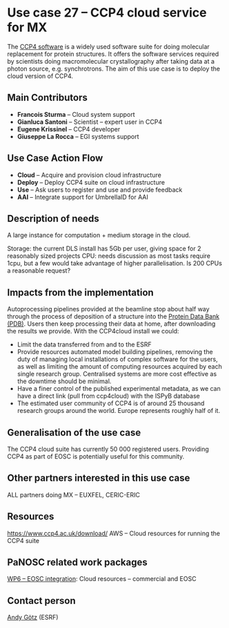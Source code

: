 Use case 27 – CCP4 cloud service for MX
=========================================================
The [CCP4 software](https://www.ccp4.ac.uk/) is a widely used software suite for doing molecular replacement for protein structures. It offers the software services required by scientists doing macromolecular crystallography after taking data at a photon source, e.g. synchrotrons. The aim of this use case is to deploy the cloud version of CCP4.

Main Contributors
------
* **Francois Sturma** – Cloud system support
* **Gianluca Santoni** – Scientist – expert user in CCP4
* **Eugene Krissinel** – CCP4 developer
* **Giuseppe La Rocca** – EGI systems support

Use Case Action Flow
------
* **Cloud** – Acquire and provision cloud infrastructure
* **Deploy** – Deploy CCP4 suite on cloud infrastructure
* **Use** – Ask users to register and use and provide feedback
* **AAI** – Integrate support for UmbrellaID for AAI

Description of needs
------
A large instance for computation + medium storage in the cloud.

Storage: the current DLS install has 5Gb per user, giving space for 2 reasonably sized projects CPU: needs discussion as most tasks require 1cpu, but a few would take advantage of higher parallelisation. Is 200 CPUs a reasonable request?

Impacts from the implementation
------
Autoprocessing pipelines provided at the beamline stop about half way through the process of deposition of a structure into the [Protein Data Bank (PDB)](https://www.rcsb.org/). Users then keep processing their data at home, after downloading the results we provide. With the CCP4cloud install we could:

* Limit the data transferred from and to the ESRF
* Provide resources automated model building pipelines, removing the duty of managing local installations of complex software for the users, as well as limiting the amount of computing resources acquired by each single research group. Centralised systems are more cost effective as the downtime should be minimal.
* Have a finer control of the published experimental metadata, as we can have a direct link (pull from ccp4cloud) with the ISPyB database
* The estimated user community of CCP4 is of around 25 thousand research groups around the world. Europe represents roughly half of it.

Generalisation of the use case
------
The CCP4 cloud suite has currently 50 000 registered users. Providing CCP4 as part of EOSC is potentially useful for this community.

Other partners interested in this use case
------
ALL partners doing MX – EUXFEL, CERIC-ERIC

Resources
------
https://www.ccp4.ac.uk/download/
AWS – Cloud resources for running the CCP4 suite

PaNOSC related work packages
------
[WP6 – EOSC integration](https://www.panosc.eu/work-packages/work-package-6-eosc-integration/): Cloud resources – commercial and EOSC


Contact person
------
[Andy Götz](mailto:andy.gotz@esrf.fr) (ESRF)
